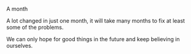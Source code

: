 A month 


 A lot changed in just one month,  it will take many months to fix at least some of the problems.

 We can only hope for good things in the future and keep believing in ourselves.